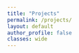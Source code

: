 ```yaml
---
title: "Projects"
permalink: /projects/
layout: default
author_profile: false
classes: wide
---
```

